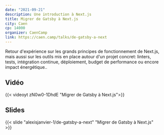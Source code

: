 ```yaml
---
date: "2021-09-21"
description: Une introduction à Next.js
title: Migrer de Gatsby à Next.js
city: Caen
cp: 14000
organizer: CaenCamp
link: https://caen.camp/talks/de-gatsby-a-next
---
```


Retour d'expérience sur les grands principes de fonctionnement de Next.js, mais aussi sur les outils mis en place autour d'un projet concret: linters, tests, intégration continue, déploiement, budget de performance ou encore impact énergétique..  

## Vidéo

{{< videoyt zN0w0-1DhdE "Migrer de Gatsby à Next.js">}}

## Slides

{{< slide "alexisjanvier-1/de-gatsby-a-next" "Migrer de Gatsby à Next.js" >}}

